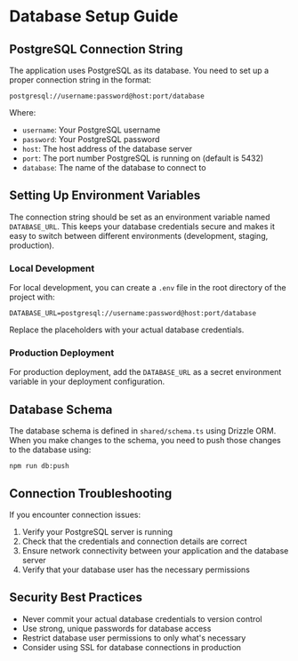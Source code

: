# Database Setup Guide

## PostgreSQL Connection String

The application uses PostgreSQL as its database. You need to set up a proper connection string in the format:

```
postgresql://username:password@host:port/database
```

Where:
- `username`: Your PostgreSQL username
- `password`: Your PostgreSQL password
- `host`: The host address of the database server
- `port`: The port number PostgreSQL is running on (default is 5432)
- `database`: The name of the database to connect to

## Setting Up Environment Variables

The connection string should be set as an environment variable named `DATABASE_URL`. This keeps your database credentials secure and makes it easy to switch between different environments (development, staging, production).

### Local Development

For local development, you can create a `.env` file in the root directory of the project with:

```
DATABASE_URL=postgresql://username:password@host:port/database
```

Replace the placeholders with your actual database credentials.

### Production Deployment

For production deployment, add the `DATABASE_URL` as a secret environment variable in your deployment configuration.

## Database Schema

The database schema is defined in `shared/schema.ts` using Drizzle ORM. When you make changes to the schema, you need to push those changes to the database using:

```
npm run db:push
```

## Connection Troubleshooting

If you encounter connection issues:

1. Verify your PostgreSQL server is running
2. Check that the credentials and connection details are correct
3. Ensure network connectivity between your application and the database server
4. Verify that your database user has the necessary permissions

## Security Best Practices

- Never commit your actual database credentials to version control
- Use strong, unique passwords for database access
- Restrict database user permissions to only what's necessary
- Consider using SSL for database connections in production